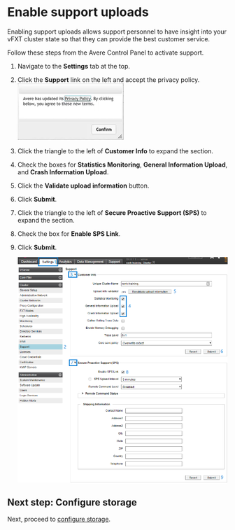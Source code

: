 # Enable support uploads

Enabling support uploads allows support personnel to have insight into your vFXT cluster state so that they can provide the best customer service.

Follow these steps from the Avere Control Panel to activate support. 

1. Navigate to the **Settings** tab at the top.
1. Click the **Support** link on the left and accept the privacy policy.
   ![Screenshot to confirm acceptance of privacy policy](images/privacy-policy.png)
1. Click the triangle to the left of **Customer Info** to expand the section.
1. Check the boxes for **Statistics Monitoring**, **General Information Upload**, and **Crash Information Upload**.
1. Click the **Validate upload information** button.
1. Click **Submit**.
1. Click the triangle to the left of **Secure Proactive Support (SPS)** to expand the section.
1. Check the box for **Enable SPS Link**.
1. Click **Submit**.

   ![Screenshot containing all the steps for enabling support](images/enable-support.png)
   
   
## Next step: Configure storage
Next, proceed to [configure storage](configure_storage.md).
